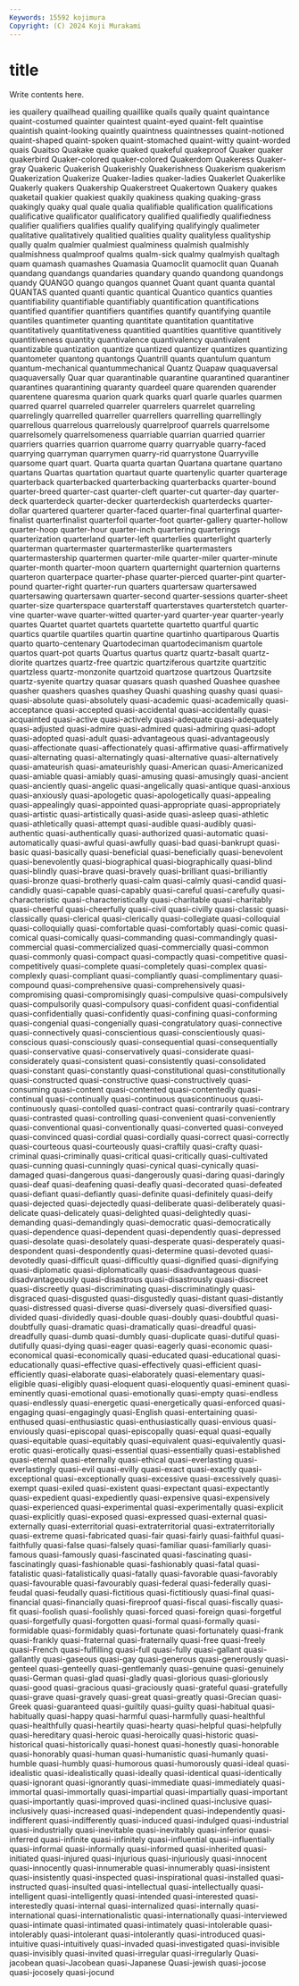 ```yaml
---
Keywords: 15592 kojimura
Copyright: (C) 2024 Koji Murakami
---
```


# title

Write contents here.



ies quailery quailhead
quailing quaillike quails quaily quaint quaintance quaint-costumed quainter quaintest quaint-eyed
quaint-felt quaintise quaintish quaint-looking quaintly quaintness quaintnesses quaint-notioned quaint-shaped quaint-spoken
quaint-stomached quaint-witty quaint-worded quais Quaitso Quakake quake quaked quakeful quakeproof
Quaker quaker quakerbird Quaker-colored quaker-colored Quakerdom Quakeress Quaker-gray Quakeric Quakerish
Quakerishly Quakerishness Quakerism quakerism Quakerization Quakerize Quaker-ladies quaker-ladies Quakerlet Quakerlike
Quakerly quakers Quakership Quakerstreet Quakertown Quakery quakes quaketail quakier quakiest
quakily quakiness quaking quaking-grass quakingly quaky qual quale qualia qualifiable
qualification qualifications qualificative qualificator qualificatory qualified qualifiedly qualifiedness qualifier qualifiers
qualifies qualify qualifying qualifyingly qualimeter qualitative qualitatively qualitied qualities quality
qualityless qualityship qually qualm qualmier qualmiest qualminess qualmish qualmishly qualmishness
qualmproof qualms qualm-sick qualmy qualmyish qualtagh quam quamash quamashes Quamasia
Quamoclit quamoclit quan Quanah quandang quandangs quandaries quandary quando quandong
quandongs quandy QUANGO quango quangos quannet Quant quant quanta quantal
QUANTAS quanted quanti quantic quantical Quantico quantics quanties quantifiability quantifiable
quantifiably quantification quantifications quantified quantifier quantifiers quantifies quantify quantifying quantile
quantiles quantimeter quanting quantitate quantitation quantitative quantitatively quantitativeness quantitied quantities
quantitive quantitively quantitiveness quantity quantivalence quantivalency quantivalent quantizable quantization quantize
quantized quantizer quantizes quantizing quantometer quantong quantongs Quantrill quants quantulum
quantum quantum-mechanical quantummechanical Quantz Quapaw quaquaversal quaquaversally Quar quar quarantinable
quarantine quarantined quarantiner quarantines quarantining quaranty quardeel quare quarenden quarender
quarentene quaresma quarion quark quarks quarl quarle quarles quarmen quarred
quarrel quarreled quarreler quarrelers quarrelet quarreling quarrelingly quarrelled quarreller quarrellers
quarrelling quarrellingly quarrellous quarrelous quarrelously quarrelproof quarrels quarrelsome quarrelsomely quarrelsomeness
quarriable quarrian quarried quarrier quarriers quarries quarrion quarrome quarry quarryable
quarry-faced quarrying quarryman quarrymen quarry-rid quarrystone Quarryville quarsome quart quart.
Quarta quarta quartan Quartana quartane quartano quartans Quartas quartation quartaut
quarte quartenylic quarter quarterage quarterback quarterbacked quarterbacking quarterbacks quarter-bound quarter-breed
quarter-cast quarter-cleft quarter-cut quarter-day quarter-deck quarterdeck quarter-decker quarterdeckish quarterdecks quarter-dollar
quartered quarterer quarter-faced quarter-final quarterfinal quarter-finalist quarterfinalist quarterfoil quarter-foot quarter-gallery
quarter-hollow quarter-hoop quarter-hour quarter-inch quartering quarterings quarterization quarterland quarter-left quarterlies
quarterlight quarterly quarterman quartermaster quartermasterlike quartermasters quartermastership quartermen quarter-mile quarter-miler
quarter-minute quarter-month quarter-moon quartern quarternight quarternion quarterns quarteron quarterpace quarter-phase
quarter-pierced quarter-pint quarter-pound quarter-right quarter-run quarters quartersaw quartersawed quartersawing quartersawn
quarter-second quarter-sessions quarter-sheet quarter-size quarterspace quarterstaff quarterstaves quarterstetch quarter-vine quarter-wave
quarter-witted quarter-yard quarter-year quarter-yearly quartes Quartet quartet quartets quartette quartetto
quartful quartic quartics quartile quartiles quartin quartine quartinho quartiparous Quartis
quarto quarto-centenary Quartodeciman quartodecimanism quartole quartos quart-pot quarts Quartus quartus
quartz quartz-basalt quartz-diorite quartzes quartz-free quartzic quartziferous quartzite quartzitic quartzless
quartz-monzonite quartzoid quartzose quartzous Quartzsite quartz-syenite quartzy quasar quasars quash
quashed Quashee quashee quasher quashers quashes quashey Quashi quashing quashy
quasi quasi- quasi-absolute quasi-absolutely quasi-academic quasi-academically quasi-acceptance quasi-accepted quasi-accidental quasi-accidentally
quasi-acquainted quasi-active quasi-actively quasi-adequate quasi-adequately quasi-adjusted quasi-admire quasi-admired quasi-admiring quasi-adopt
quasi-adopted quasi-adult quasi-advantageous quasi-advantageously quasi-affectionate quasi-affectionately quasi-affirmative quasi-affirmatively quasi-alternating quasi-alternatingly
quasi-alternative quasi-alternatively quasi-amateurish quasi-amateurishly quasi-American quasi-Americanized quasi-amiable quasi-amiably quasi-amusing quasi-amusingly
quasi-ancient quasi-anciently quasi-angelic quasi-angelically quasi-antique quasi-anxious quasi-anxiously quasi-apologetic quasi-apologetically quasi-appealing
quasi-appealingly quasi-appointed quasi-appropriate quasi-appropriately quasi-artistic quasi-artistically quasi-aside quasi-asleep quasi-athletic quasi-athletically
quasi-attempt quasi-audible quasi-audibly quasi-authentic quasi-authentically quasi-authorized quasi-automatic quasi-automatically quasi-awful quasi-awfully
quasi-bad quasi-bankrupt quasi-basic quasi-basically quasi-beneficial quasi-beneficially quasi-benevolent quasi-benevolently quasi-biographical quasi-biographically
quasi-blind quasi-blindly quasi-brave quasi-bravely quasi-brilliant quasi-brilliantly quasi-bronze quasi-brotherly quasi-calm quasi-calmly
quasi-candid quasi-candidly quasi-capable quasi-capably quasi-careful quasi-carefully quasi-characteristic quasi-characteristically quasi-charitable quasi-charitably
quasi-cheerful quasi-cheerfully quasi-civil quasi-civilly quasi-classic quasi-classically quasi-clerical quasi-clerically quasi-collegiate quasi-colloquial
quasi-colloquially quasi-comfortable quasi-comfortably quasi-comic quasi-comical quasi-comically quasi-commanding quasi-commandingly quasi-commercial quasi-commercialized
quasi-commercially quasi-common quasi-commonly quasi-compact quasi-compactly quasi-competitive quasi-competitively quasi-complete quasi-completely quasi-complex
quasi-complexly quasi-compliant quasi-compliantly quasi-complimentary quasi-compound quasi-comprehensive quasi-comprehensively quasi-compromising quasi-compromisingly quasi-compulsive
quasi-compulsively quasi-compulsorily quasi-compulsory quasi-confident quasi-confidential quasi-confidentially quasi-confidently quasi-confining quasi-conforming quasi-congenial
quasi-congenially quasi-congratulatory quasi-connective quasi-connectively quasi-conscientious quasi-conscientiously quasi-conscious quasi-consciously quasi-consequential quasi-consequentially
quasi-conservative quasi-conservatively quasi-considerate quasi-considerately quasi-consistent quasi-consistently quasi-consolidated quasi-constant quasi-constantly quasi-constitutional
quasi-constitutionally quasi-constructed quasi-constructive quasi-constructively quasi-consuming quasi-content quasi-contented quasi-contentedly quasi-continual quasi-continually
quasi-continuous quasicontinuous quasi-continuously quasi-contolled quasi-contract quasi-contrarily quasi-contrary quasi-contrasted quasi-controlling quasi-convenient
quasi-conveniently quasi-conventional quasi-conventionally quasi-converted quasi-conveyed quasi-convinced quasi-cordial quasi-cordially quasi-correct quasi-correctly
quasi-courteous quasi-courteously quasi-craftily quasi-crafty quasi-criminal quasi-criminally quasi-critical quasi-critically quasi-cultivated quasi-cunning
quasi-cunningly quasi-cynical quasi-cynically quasi-damaged quasi-dangerous quasi-dangerously quasi-daring quasi-daringly quasi-deaf quasi-deafening
quasi-deafly quasi-decorated quasi-defeated quasi-defiant quasi-defiantly quasi-definite quasi-definitely quasi-deify quasi-dejected quasi-dejectedly
quasi-deliberate quasi-deliberately quasi-delicate quasi-delicately quasi-delighted quasi-delightedly quasi-demanding quasi-demandingly quasi-democratic quasi-democratically
quasi-dependence quasi-dependent quasi-dependently quasi-depressed quasi-desolate quasi-desolately quasi-desperate quasi-desperately quasi-despondent quasi-despondently
quasi-determine quasi-devoted quasi-devotedly quasi-difficult quasi-difficultly quasi-dignified quasi-dignifying quasi-diplomatic quasi-diplomatically quasi-disadvantageous
quasi-disadvantageously quasi-disastrous quasi-disastrously quasi-discreet quasi-discreetly quasi-discriminating quasi-discriminatingly quasi-disgraced quasi-disgusted quasi-disgustedly
quasi-distant quasi-distantly quasi-distressed quasi-diverse quasi-diversely quasi-diversified quasi-divided quasi-dividedly quasi-double quasi-doubly
quasi-doubtful quasi-doubtfully quasi-dramatic quasi-dramatically quasi-dreadful quasi-dreadfully quasi-dumb quasi-dumbly quasi-duplicate quasi-dutiful
quasi-dutifully quasi-dying quasi-eager quasi-eagerly quasi-economic quasi-economical quasi-economically quasi-educated quasi-educational quasi-educationally
quasi-effective quasi-effectively quasi-efficient quasi-efficiently quasi-elaborate quasi-elaborately quasi-elementary quasi-eligible quasi-eligibly quasi-eloquent
quasi-eloquently quasi-eminent quasi-eminently quasi-emotional quasi-emotionally quasi-empty quasi-endless quasi-endlessly quasi-energetic quasi-energetically
quasi-enforced quasi-engaging quasi-engagingly quasi-English quasi-entertaining quasi-enthused quasi-enthusiastic quasi-enthusiastically quasi-envious quasi-enviously
quasi-episcopal quasi-episcopally quasi-equal quasi-equally quasi-equitable quasi-equitably quasi-equivalent quasi-equivalently quasi-erotic quasi-erotically
quasi-essential quasi-essentially quasi-established quasi-eternal quasi-eternally quasi-ethical quasi-everlasting quasi-everlastingly quasi-evil quasi-evilly
quasi-exact quasi-exactly quasi-exceptional quasi-exceptionally quasi-excessive quasi-excessively quasi-exempt quasi-exiled quasi-existent quasi-expectant
quasi-expectantly quasi-expedient quasi-expediently quasi-expensive quasi-expensively quasi-experienced quasi-experimental quasi-experimentally quasi-explicit quasi-explicitly
quasi-exposed quasi-expressed quasi-external quasi-externally quasi-exterritorial quasi-extraterritorial quasi-extraterritorially quasi-extreme quasi-fabricated quasi-fair
quasi-fairly quasi-faithful quasi-faithfully quasi-false quasi-falsely quasi-familiar quasi-familiarly quasi-famous quasi-famously quasi-fascinated
quasi-fascinating quasi-fascinatingly quasi-fashionable quasi-fashionably quasi-fatal quasi-fatalistic quasi-fatalistically quasi-fatally quasi-favorable quasi-favorably
quasi-favourable quasi-favourably quasi-federal quasi-federally quasi-feudal quasi-feudally quasi-fictitious quasi-fictitiously quasi-final quasi-financial
quasi-financially quasi-fireproof quasi-fiscal quasi-fiscally quasi-fit quasi-foolish quasi-foolishly quasi-forced quasi-foreign quasi-forgetful
quasi-forgetfully quasi-forgotten quasi-formal quasi-formally quasi-formidable quasi-formidably quasi-fortunate quasi-fortunately quasi-frank quasi-frankly
quasi-fraternal quasi-fraternally quasi-free quasi-freely quasi-French quasi-fulfilling quasi-full quasi-fully quasi-gallant quasi-gallantly
quasi-gaseous quasi-gay quasi-generous quasi-generously quasi-genteel quasi-genteelly quasi-gentlemanly quasi-genuine quasi-genuinely quasi-German
quasi-glad quasi-gladly quasi-glorious quasi-gloriously quasi-good quasi-gracious quasi-graciously quasi-grateful quasi-gratefully quasi-grave
quasi-gravely quasi-great quasi-greatly quasi-Grecian quasi-Greek quasi-guaranteed quasi-guiltily quasi-guilty quasi-habitual quasi-habitually
quasi-happy quasi-harmful quasi-harmfully quasi-healthful quasi-healthfully quasi-heartily quasi-hearty quasi-helpful quasi-helpfully quasi-hereditary
quasi-heroic quasi-heroically quasi-historic quasi-historical quasi-historically quasi-honest quasi-honestly quasi-honorable quasi-honorably quasi-human
quasi-humanistic quasi-humanly quasi-humble quasi-humbly quasi-humorous quasi-humorously quasi-ideal quasi-idealistic quasi-idealistically quasi-ideally
quasi-identical quasi-identically quasi-ignorant quasi-ignorantly quasi-immediate quasi-immediately quasi-immortal quasi-immortally quasi-impartial quasi-impartially
quasi-important quasi-importantly quasi-improved quasi-inclined quasi-inclusive quasi-inclusively quasi-increased quasi-independent quasi-independently quasi-indifferent
quasi-indifferently quasi-induced quasi-indulged quasi-industrial quasi-industrially quasi-inevitable quasi-inevitably quasi-inferior quasi-inferred quasi-infinite
quasi-infinitely quasi-influential quasi-influentially quasi-informal quasi-informally quasi-informed quasi-inherited quasi-initiated quasi-injured quasi-injurious
quasi-injuriously quasi-innocent quasi-innocently quasi-innumerable quasi-innumerably quasi-insistent quasi-insistently quasi-inspected quasi-inspirational quasi-installed
quasi-instructed quasi-insulted quasi-intellectual quasi-intellectually quasi-intelligent quasi-intelligently quasi-intended quasi-interested quasi-interestedly quasi-internal
quasi-internalized quasi-internally quasi-international quasi-internationalistic quasi-internationally quasi-interviewed quasi-intimate quasi-intimated quasi-intimately quasi-intolerable
quasi-intolerably quasi-intolerant quasi-intolerantly quasi-introduced quasi-intuitive quasi-intuitively quasi-invaded quasi-investigated quasi-invisible quasi-invisibly
quasi-invited quasi-irregular quasi-irregularly Quasi-jacobean quasi-Jacobean quasi-Japanese Quasi-jewish quasi-jocose quasi-jocosely quasi-jocund
